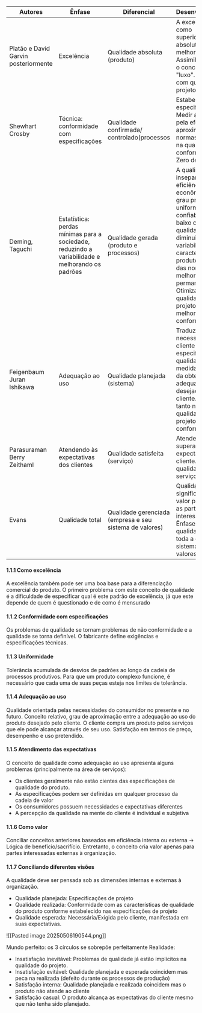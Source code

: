 
| **Autores**                          | **Ênfase**                                                                                      | **Diferencial**                                               | **Desenvolvimento**                                                                                                                                                                                                                                                                                               | Prós                                                                   | Contras                                              |
| ------------------------------------ | ----------------------------------------------------------------------------------------------- | ------------------------------------------------------------- | ----------------------------------------------------------------------------------------------------------------------------------------------------------------------------------------------------------------------------------------------------------------------------------------------------------------- | ---------------------------------------------------------------------- | ---------------------------------------------------- |
| Platão e David Garvin posteriormente | Excelência                                                                                      | Qualidade absoluta<br>(produto)                               | A excelência como superioridade absoluta, "ser o melhor". Assimilação com o conceito de "luxo". Analogia com qualidade de projeto                                                                                                                                                                                 | Conceito fácil de ser entendido                                        | Subjetividade, não oferece orientação prática        |
| Shewhart<br>Crosby                   | Técnica: conformidade com especificações                                                        | Qualidade<br>confirmada/<br>controlado(processos              | Estabelecer especificações. Medir a qualidade pela efetiva aproximação às normas. Ênfase na qualidade da conformidade. Zero defeitos                                                                                                                                                                              | Torna qualidade bem definível. útil para esclarecer responsabilidades. | Não cabe a todas as áreas, em destaque a de serviços |
| Deming,<br>Taguchi                   | Estatística: perdas mínimas para a sociedade, reduzindo a variabilidade e melhorando os padrões | Qualidade gerada<br>(produto e processos)                     | A qualidade é inseparável da eficiência econômica. Um grau previsível de uniformidade e confiabilidade a baixo custo. A qualidade exige a diminuição da variabilidade das características do produto em torno das normas e sua melhoria permanente. Otimizar a qualidade do projeto para melhorar a conformidade. |                                                                        |                                                      |
| Feigenbaum<br>Juran<br>Ishikawa      | Adequação ao<br>uso                                                                             | Qualidade planejada<br>(sistema)                              | Traduzir as necessidades do cliente em especificações. A qualidade é medida através da obtenção da adequação desejada pelo cliente. Ênfase tanto na qualidade do projeto quanto na conformidade.                                                                                                                  |                                                                        |                                                      |
| Parasuraman<br>Berry<br>Zeithaml     | Atendendo às<br>expectativas dos clientes                                                       | Qualidade satisfeita<br>(serviço)                             | Atender ou superar as expectativas do cliente. Ênfase na qualidade do serviço                                                                                                                                                                                                                                     |                                                                        |                                                      |
| Evans                                | Qualidade total                                                                                 | Qualidade gerenciada<br>(empresa e seu<br>sistema de valores) | Qualidade significa criar valor para todas as partes interessadas. Ênfase na qualidade em toda a cadeia e sistema de valores                                                                                                                                                                                      |                                                                        |                                                      |


#### 1.1.1 Como excelência
 A excelência também pode ser uma boa base para a diferenciação comercial do produto. O primeiro problema com este conceito de qualidade é a dificuldade de especificar qual é este padrão de excelência, já que este depende de quem é questionado e de como é mensurado

#### 1.1.2 Conformidade com especificações
Os problemas de qualidade se tornam problemas de não conformidade e a qualidade se torna definível. O fabricante define exigências e especificações técnicas.

#### 1.1.3 Uniformidade
Tolerância acumulada de desvios de padrões ao longo da cadeia de processos produtivos. Para que um produto complexo funcione, é necessário que cada uma de suas peças esteja nos limites de tolerância.

#### 1.1.4 Adequação ao uso
Qualidade orientada pelas necessidades do consumidor no presente e no futuro. Conceito relativo, grau de aproximação entre a adequação ao uso do produto desejado pelo cliente. O cliente compra um produto pelos serviços que ele pode alcançar através de seu uso. Satisfação em termos de preço, desempenho e uso pretendido.

#### 1.1.5 Atendimento das expectativas
O conceito de qualidade como adequação ao uso apresenta alguns problemas (principalmente na área de serviços):
- Os clientes geralmente não estão cientes das especificações de qualidade do produto.
- As especificações podem ser definidas em qualquer processo da cadeia de valor
- Os consumidores possuem necessidades e expectativas diferentes
- A percepção da qualidade na mente do cliente é individual e subjetiva

#### 1.1.6 Como valor
Conciliar conceitos anteriores baseados em eficiência interna ou externa -> Lógica de benefício/sacrifício. Entretanto, o conceito cria valor apenas para partes interessadas externas à organização.

#### 1.1.7 Conciliando diferentes visões
A qualidade deve ser pensada sob as dimensões internas e externas à organização.
- Qualidade planejada: Especificações de projeto
- Qualidade realizada: Conformidade com as características de qualidade do produto conforme estabelecido nas especificações de projeto
- Qualidade esperada: Necessária/Exigida pelo cliente, manifestada em suas expectativas.

![[Pasted image 20250506190544.png]]

Mundo perfeito: os 3 círculos se sobrepõe perfeitamente
Realidade:
- Insatisfação inevitável: Problemas de qualidade já estão implícitos na qualidade do projeto.
- Insatisfação evitável: Qualidade planejada e esperada coincidem mas peca na realizada (defeito durante os processos de produção)
- Satisfação interna: Qualidade planejada e realizada coincidem mas o produto não atende ao cliente
- Satisfação casual: O produto alcança as expectativas do cliente mesmo que não tenha sido planejado.